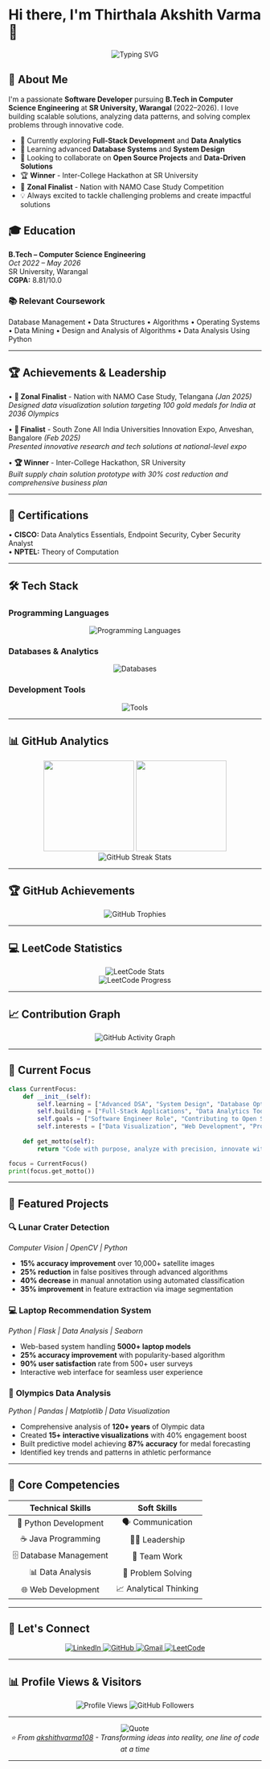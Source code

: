 # Hi there, I'm Thirthala Akshith Varma 👋

<div align="center">
  <img src="https://readme-typing-svg.herokuapp.com?font=Fira+Code&size=30&duration=3000&pause=1000&color=00D8FF&center=true&vCenter=true&width=700&height=100&lines=Software+Developer;Problem+Solver;Hackathon+Winner;Tech+Innovator" alt="Typing SVG" />
</div>

## 🚀 About Me

I'm a passionate **Software Developer** pursuing **B.Tech in Computer Science Engineering** at **SR University, Warangal** (2022–2026). I love building scalable solutions, analyzing data patterns, and solving complex problems through innovative code.

- 🔭 Currently exploring **Full-Stack Development** and **Data Analytics**
- 🌱 Learning advanced **Database Systems** and **System Design**
- 👯 Looking to collaborate on **Open Source Projects** and **Data-Driven Solutions**
- 🏆 **Winner** - Inter-College Hackathon at SR University
- 🥇 **Zonal Finalist** - Nation with NAMO Case Study Competition
- 💡 Always excited to tackle challenging problems and create impactful solutions

## 🎓 Education

**B.Tech – Computer Science Engineering**  
*Oct 2022 – May 2026*  
SR University, Warangal  
**CGPA:** 8.81/10.0

### 📚 Relevant Coursework
Database Management • Data Structures • Algorithms • Operating Systems • Data Mining • Design and Analysis of Algorithms • Data Analysis Using Python

---

## 🏆 Achievements & Leadership

• **🥇 Zonal Finalist** - Nation with NAMO Case Study, Telangana *(Jan 2025)*  
  *Designed data visualization solution targeting 100 gold medals for India at 2036 Olympics*

• **🏅 Finalist** - South Zone All India Universities Innovation Expo, Anveshan, Bangalore *(Feb 2025)*  
  *Presented innovative research and tech solutions at national-level expo*

• **🏆 Winner** - Inter-College Hackathon, SR University  
  *Built supply chain solution prototype with 30% cost reduction and comprehensive business plan*

---

## 📜 Certifications

• **CISCO:** Data Analytics Essentials, Endpoint Security, Cyber Security Analyst  
• **NPTEL:** Theory of Computation  

---

## 🛠️ Tech Stack

### Programming Languages
<p align="center">
  <img src="https://skillicons.dev/icons?i=python,java,c,html,css,js" alt="Programming Languages" />
</p>

### Databases & Analytics
<p align="center">
  <img src="https://skillicons.dev/icons?i=mysql,mongodb" alt="Databases" />
</p>

### Development Tools
<p align="center">
  <img src="https://skillicons.dev/icons?i=git,github,vscode" alt="Tools" />
</p>

---

## 📊 GitHub Analytics

<div align="center">
  <img height="180em" src="https://github-readme-stats.vercel.app/api?username=akshithvarma108&show_icons=true&theme=github_dark&include_all_commits=true&count_private=true&hide_border=true&bg_color=0D1117&title_color=58A6FF&icon_color=58A6FF&text_color=C9D1D9"/>
  <img height="180em" src="https://github-readme-stats.vercel.app/api/top-langs/?username=akshithvarma108&layout=compact&theme=github_dark&hide_border=true&bg_color=0D1117&title_color=58A6FF&text_color=C9D1D9"/>
</div>

<div align="center">
  <img src="https://github-readme-streak-stats.herokuapp.com/?user=akshithvarma108&theme=github-dark-blue&hide_border=true&background=0D1117&stroke=58A6FF&ring=58A6FF&fire=FFA500&currStreakLabel=58A6FF" alt="GitHub Streak Stats"/>
</div>

---

## 🏆 GitHub Achievements

<div align="center">
  <img src="https://github-profile-trophy.vercel.app/?username=akshithvarma108&theme=github_dark&no-frame=true&no-bg=true&column=7&margin-w=15&margin-h=15" alt="GitHub Trophies"/>
</div>

---

## 💻 LeetCode Statistics

<div align="center">
  <img src="https://leetcard.jacoblin.cool/Akshith_Varma12?theme=dark&font=Noto%20Sans&ext=contest" alt="LeetCode Stats"/>
</div>

<div align="center">
  <img src="https://leetcode-stats-api.herokuapp.com/Akshith_Varma12?theme=dark" alt="LeetCode Progress"/>
</div>

---

## 📈 Contribution Graph

<div align="center">
  <img src="https://github-readme-activity-graph.vercel.app/graph?username=akshithvarma108&theme=github-compact&hide_border=true&bg_color=0D1117&color=58A6FF&line=58A6FF&point=FFFFFF" alt="GitHub Activity Graph"/>
</div>

---

## 🎯 Current Focus

```python
class CurrentFocus:
    def __init__(self):
        self.learning = ["Advanced DSA", "System Design", "Database Optimization"]
        self.building = ["Full-Stack Applications", "Data Analytics Tools"]
        self.goals = ["Software Engineer Role", "Contributing to Open Source"]
        self.interests = ["Data Visualization", "Web Development", "Problem Solving"]
    
    def get_motto(self):
        return "Code with purpose, analyze with precision, innovate with passion"

focus = CurrentFocus()
print(focus.get_motto())
```

---

## 🌟 Featured Projects

### 🔍 **Lunar Crater Detection**
*Computer Vision | OpenCV | Python*
- **15% accuracy improvement** over 10,000+ satellite images
- **25% reduction** in false positives through advanced algorithms
- **40% decrease** in manual annotation using automated classification
- **35% improvement** in feature extraction via image segmentation

### 💻 **Laptop Recommendation System**
*Python | Flask | Data Analysis | Seaborn*
- Web-based system handling **5000+ laptop models**
- **25% accuracy improvement** with popularity-based algorithm
- **90% user satisfaction** rate from 500+ user surveys
- Interactive web interface for seamless user experience

### 🏅 **Olympics Data Analysis**
*Python | Pandas | Matplotlib | Data Visualization*
- Comprehensive analysis of **120+ years** of Olympic data
- Created **15+ interactive visualizations** with 40% engagement boost
- Built predictive model achieving **87% accuracy** for medal forecasting
- Identified key trends and patterns in athletic performance

---

## 💪 Core Competencies

<div align="center">
  
| **Technical Skills** | **Soft Skills** |
|:---:|:---:|
| 🐍 Python Development | 🗣️ Communication |
| ☕ Java Programming | 👨‍💼 Leadership |
| 🗄️ Database Management | 🤝 Team Work |
| 📊 Data Analysis | 🎯 Problem Solving |
| 🌐 Web Development | 📈 Analytical Thinking |

</div>

---

## 🤝 Let's Connect

<div align="center">
  <a href="https://linkedin.com/in/thirthala-akshith-varma">
    <img src="https://img.shields.io/badge/LinkedIn-0077B5?style=for-the-badge&logo=linkedin&logoColor=white" alt="LinkedIn"/>
  </a>
  <a href="https://github.com/akshithvarma108">
    <img src="https://img.shields.io/badge/GitHub-100000?style=for-the-badge&logo=github&logoColor=white" alt="GitHub"/>
  </a>
  <a href="mailto:akshithvarma108@gmail.com">
    <img src="https://img.shields.io/badge/Gmail-D14836?style=for-the-badge&logo=gmail&logoColor=white" alt="Gmail"/>
  </a>
  <a href="https://leetcode.com/u/Akshith_Varma12/">
    <img src="https://img.shields.io/badge/LeetCode-FFA116?style=for-the-badge&logo=leetcode&logoColor=black" alt="LeetCode"/>
  </a>
</div>

---

## 📊 Profile Views & Visitors

<div align="center">
  <img src="https://komarev.com/ghpvc/?username=akshithvarma108&label=Profile%20Views&color=58A6FF&style=for-the-badge" alt="Profile Views"/>
  <img src="https://img.shields.io/github/followers/akshithvarma108?label=Followers&style=for-the-badge&color=58A6FF" alt="GitHub Followers"/>
</div>

---

<div align="center">
  <img src="https://quotes-github-readme.vercel.app/api?type=horizontal&theme=dark&quote=Innovation%20distinguishes%20between%20a%20leader%20and%20a%20follower&author=Steve%20Jobs" alt="Quote"/>
</div>

<div align="center">
  <i>⭐ From <a href="https://github.com/akshithvarma108">akshithvarma108</a> - Transforming ideas into reality, one line of code at a time</i>
</div>

---
